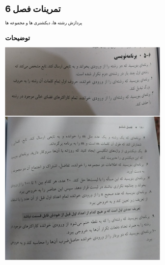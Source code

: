 # تمرینات فصل 6

 پردازش رشته ها، دیکشنری ها و مجموعه ها
## توضیحات



![ فهرست تمارین](index-6-1.jpg)
![ فهرست تمارین](index-6-2.jpg) 

</div>

